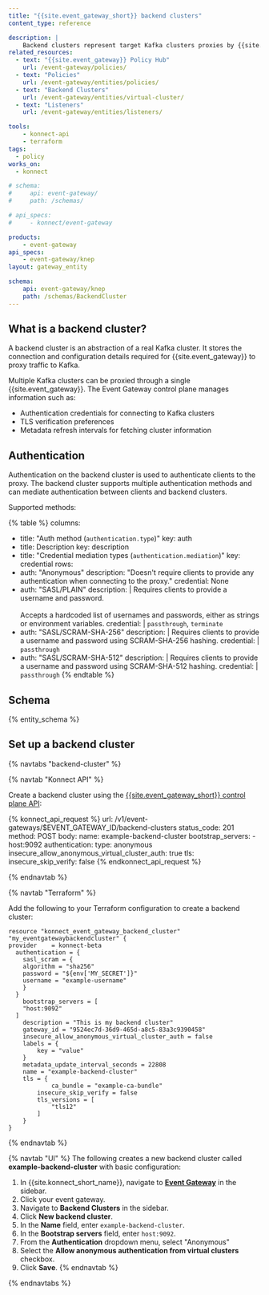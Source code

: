 ```yaml
---
title: "{{site.event_gateway_short}} backend clusters"
content_type: reference

description: |
    Backend clusters represent target Kafka clusters proxies by {{site.event_gateway}}.
related_resources:
  - text: "{{site.event_gateway}} Policy Hub"
    url: /event-gateway/policies/
  - text: "Policies"
    url: /event-gateway/entities/policies/
  - text: "Backend Clusters"
    url: /event-gateway/entities/virtual-cluster/
  - text: "Listeners"
    url: /event-gateway/entities/listeners/

tools:
    - konnect-api
    - terraform
tags: 
  - policy
works_on:
  - konnect

# schema:
#     api: event-gateway/
#     path: /schemas/

# api_specs:
#     - konnect/event-gateway

products:
    - event-gateway
api_specs:
    - event-gateway/knep
layout: gateway_entity

schema:
    api: event-gateway/knep
    path: /schemas/BackendCluster
---
```


## What is a backend cluster?

A backend cluster is an abstraction of a real Kafka cluster. It stores the connection and configuration details required for {{site.event_gateway}} to proxy traffic to Kafka.

Multiple Kafka clusters can be proxied through a single {{site.event_gateway}}. The Event Gateway control plane manages information such as:

* Authentication credentials for connecting to Kafka clusters
* TLS verification preferences
* Metadata refresh intervals for fetching cluster information

## Authentication

Authentication on the backend cluster is used to authenticate clients to the proxy. 
The backend cluster supports multiple authentication methods and can mediate authentication between clients and backend clusters.

Supported methods:

{% table %}
columns:
  - title: "Auth method (`authentication.type`)"
    key: auth
  - title: Description
    key: description
  - title: "Credential mediation types (`authentication.mediation`)"
    key: credential
rows:
  - auth: "Anonymous"
    description: "Doesn't require clients to provide any authentication when connecting to the proxy."
    credential: None
  - auth: "SASL/PLAIN"
    description: |
      Requires clients to provide a username and password.
      <br><br>
      Accepts a hardcoded list of usernames and passwords, either as strings or environment variables.
    credential: |
      `passthrough`, `terminate`
  - auth: "SASL/SCRAM-SHA-256"
    description: |
      Requires clients to provide a username and password using SCRAM-SHA-256 hashing.
    credential: |
      `passthrough` 
  - auth: "SASL/SCRAM-SHA-512"
    description: |
      Requires clients to provide a username and password using SCRAM-SHA-512 hashing.
    credential: |
      `passthrough`
{% endtable %}


## Schema

{% entity_schema %}

## Set up a backend cluster

{% navtabs "backend-cluster" %}

{% navtab "Konnect API" %}

Create a backend cluster using the [{{site.event_gateway_short}} control plane API](/):

<!--vale off-->
{% konnect_api_request %}
url: /v1/event-gateways/$EVENT_GATEWAY_ID/backend-clusters
status_code: 201
method: POST
body:
  name: example-backend-cluster
  bootstrap_servers:
    - host:9092
  authentication:
    type: anonymous
  insecure_allow_anonymous_virtual_cluster_auth: true
  tls:
    insecure_skip_verify: false
{% endkonnect_api_request %}
<!--vale on-->

{% endnavtab %}

{% navtab "Terraform" %}

Add the following to your Terraform configuration to create a backend cluster:

```hcl
resource "konnect_event_gateway_backend_cluster" "my_eventgatewaybackendcluster" {
provider    = konnect-beta
  authentication = {
    sasl_scram = {
    algorithm = "sha256"
    password = "${env['MY_SECRET']}"
    username = "example-username"
    }
  }
    bootstrap_servers = [
    "host:9092"
  ]
    description = "This is my backend cluster"
    gateway_id = "9524ec7d-36d9-465d-a8c5-83a3c9390458"
    insecure_allow_anonymous_virtual_cluster_auth = false
    labels = {
        key = "value"
    }
    metadata_update_interval_seconds = 22808
    name = "example-backend-cluster"
    tls = {
            ca_bundle = "example-ca-bundle"
        insecure_skip_verify = false
        tls_versions = [
            "tls12"
        ]
    }
}
```

{% endnavtab %}

{% navtab "UI" %}
The following creates a new backend cluster called **example-backend-cluster** with basic configuration:
1. In {{site.konnect_short_name}}, navigate to [**Event Gateway**](https://cloud.konghq.com/event-gateway/) in the sidebar.
1. Click your event gateway.
1. Navigate to **Backend Clusters** in the sidebar.
1. Click **New backend cluster**.
1. In the **Name** field, enter `example-backend-cluster`.
1. In the **Bootstrap servers** field, enter `host:9092`.
1. From the **Authentication** dropdown menu, select "Anonymous"
1. Select the **Allow anonymous authentication from virtual clusters** checkbox.
1. Click **Save**.
{% endnavtab %}

{% endnavtabs %}